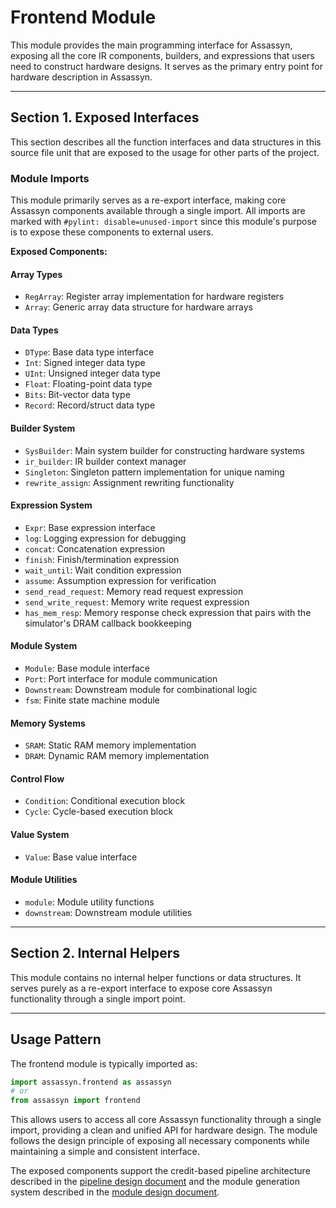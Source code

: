 # Frontend Module

This module provides the main programming interface for Assassyn, exposing all the core IR components, builders, and expressions that users need to construct hardware designs. It serves as the primary entry point for hardware description in Assassyn.

---

## Section 1. Exposed Interfaces

This section describes all the function interfaces and data structures in this source file unit that are exposed to the usage for other parts of the project.

### Module Imports

This module primarily serves as a re-export interface, making core Assassyn components available through a single import. All imports are marked with `#pylint: disable=unused-import` since this module's purpose is to expose these components to external users.

**Exposed Components:**

#### Array Types
- `RegArray`: Register array implementation for hardware registers
- `Array`: Generic array data structure for hardware arrays

#### Data Types
- `DType`: Base data type interface
- `Int`: Signed integer data type
- `UInt`: Unsigned integer data type  
- `Float`: Floating-point data type
- `Bits`: Bit-vector data type
- `Record`: Record/struct data type

#### Builder System
- `SysBuilder`: Main system builder for constructing hardware systems
- `ir_builder`: IR builder context manager
- `Singleton`: Singleton pattern implementation for unique naming
- `rewrite_assign`: Assignment rewriting functionality

#### Expression System
- `Expr`: Base expression interface
- `log`: Logging expression for debugging
- `concat`: Concatenation expression
- `finish`: Finish/termination expression
- `wait_until`: Wait condition expression
- `assume`: Assumption expression for verification
- `send_read_request`: Memory read request expression
- `send_write_request`: Memory write request expression
- `has_mem_resp`: Memory response check expression that pairs with the simulator's DRAM callback bookkeeping

#### Module System
- `Module`: Base module interface
- `Port`: Port interface for module communication
- `Downstream`: Downstream module for combinational logic
- `fsm`: Finite state machine module

#### Memory Systems
- `SRAM`: Static RAM memory implementation
- `DRAM`: Dynamic RAM memory implementation

#### Control Flow
- `Condition`: Conditional execution block
- `Cycle`: Cycle-based execution block

#### Value System
- `Value`: Base value interface

#### Module Utilities
- `module`: Module utility functions
- `downstream`: Downstream module utilities

---

## Section 2. Internal Helpers

This module contains no internal helper functions or data structures. It serves purely as a re-export interface to expose core Assassyn functionality through a single import point.

---

## Usage Pattern

The frontend module is typically imported as:

```python
import assassyn.frontend as assassyn
# or
from assassyn import frontend
```

This allows users to access all core Assassyn functionality through a single import, providing a clean and unified API for hardware design. The module follows the design principle of exposing all necessary components while maintaining a simple and consistent interface.

The exposed components support the credit-based pipeline architecture described in the [pipeline design document](../../docs/design/internal/pipeline.md) and the module generation system described in the [module design document](../../docs/design/internal/module.md).
